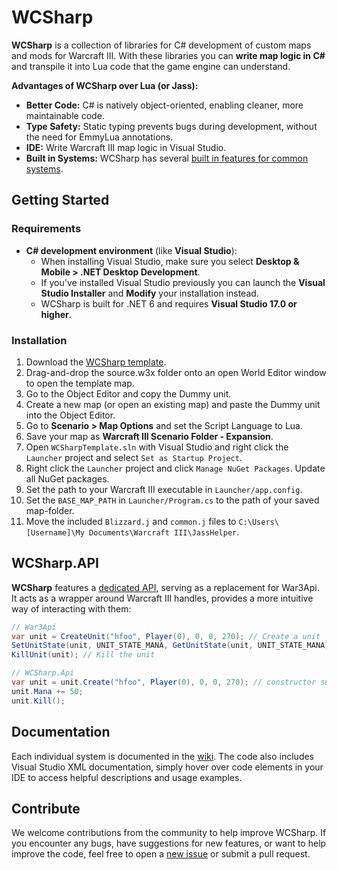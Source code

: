 # WCSharp

**WCSharp** is a collection of libraries for C# development of custom maps and mods for Warcraft III. With these libraries you can **write map logic in C#** and transpile it into Lua code that the game engine can understand.

**Advantages of WCSharp over Lua (or Jass):**
* **Better Code:** C# is natively object-oriented, enabling cleaner, more maintainable code.
* **Type Safety:** Static typing prevents bugs during development, without the need for EmmyLua annotations.
* **IDE:** Write Warcraft III map logic in Visual Studio.
* **Built in Systems:** WCSharp has several [built in features for common systems](https://github.com/Orden4/WCSharp/wiki).

## Getting Started

### Requirements

* **C# development environment** (like **Visual Studio**):
	* When installing Visual Studio, make sure you select **Desktop & Mobile > .NET Desktop Development**.
	* If you've installed Visual Studio previously you can launch the **Visual Studio Installer** and **Modify** your installation instead.
	* WCSharp is built for .NET 6 and requires **Visual Studio 17.0 or higher**.

### Installation

1. Download the [WCSharp template](https://github.com/Orden4/WCSharp/wiki/WCSharp-template).
2. Drag-and-drop the source.w3x folder onto an open World Editor window to open the template map.
3. Go to the Object Editor and copy the Dummy unit.
4. Create a new map (or open an existing map) and paste the Dummy unit into the Object Editor.
5. Go to **Scenario > Map Options** and set the Script Language to Lua.
6. Save your map as **Warcraft III Scenario Folder - Expansion**.
7. Open `WCSharpTemplate.sln` with Visual Studio and right click the `Launcher` project and select `Set as Startup Project`.
8. Right click the `Launcher` project and click `Manage NuGet Packages`. Update all NuGet packages.
9. Set the path to your Warcraft III executable in `Launcher/app.config`.
10. Set the `BASE_MAP_PATH` in `Launcher/Program.cs` to the path of your saved map-folder.
11. Move the included `Blizzard.j` and `common.j` files to `C:\Users\[Username]\My Documents\Warcraft III\JassHelper`.
## WCSharp.API

**WCSharp** features a [dedicated API](https://github.com/Orden4/WCSharp/wiki/WCSharp.Api), serving as a replacement for War3Api. It acts as a wrapper around Warcraft III handles, provides a more intuitive way of interacting with them:

```cs
// War3Api
var unit = CreateUnit("hfoo", Player(0), 0, 0, 270); // Create a unit
SetUnitState(unit, UNIT_STATE_MANA, GetUnitState(unit, UNIT_STATE_MANA) + 50); // Increase its mana by 50
KillUnit(unit); // Kill the unit

// WCSharp.Api
var unit = unit.Create("hfoo", Player(0), 0, 0, 270); // constructor support will be added in the future, there's a bug with CSharpLua for the time being
unit.Mana += 50;
unit.Kill();
```

## Documentation

Each individual system is documented in the [wiki](https://github.com/Orden4/WCSharp/wiki). The code also includes Visual Studio XML documentation, simply hover over code elements in your IDE to access helpful descriptions and usage examples.

## Contribute

We welcome contributions from the community to help improve WCSharp. If you encounter any bugs, have suggestions for new features, or want to help improve the code, feel free to open a [new issue](https://github.com/Orden4/WCSharp/issues) or submit a pull request.